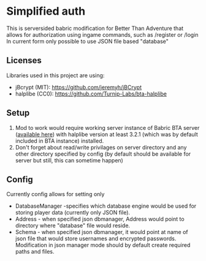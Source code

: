 # Simplified auth
This is serversided babric modification for Better Than Adventure that allows for authorization using ingame commands, such as /register or /login
<br/>
In current form only possible to use JSON file based "database"
## Licenses
Libraries used in this project are using:
- jBcrypt (MIT): https://github.com/jeremyh/jBCrypt
- halplibe (CC0): https://github.com/Turnip-Labs/bta-halplibe
## Setup
1. Mod to work would require working server instance of Babric BTA server ([available here](https://github.com/Turnip-Labs/babric-instance-repo/releases)) with halplibe version at least 3.2.1 (which was by default included in BTA instance) installed.<br/>
2. Don't forget about read/write privilages on server directory and any other directory specified by config (by default should be available for server but still, this can sometime happen)

## Config
Currently config allows for setting only 
- DatabaseManager -specifies which database engine would be used for storing player data (currently only JSON file).
- Address - when specified json dbmanager, Address would point to directory where "database" file would reside.
- Schema - when specified json dbmanager, it would point at name of json file that would store usernames and encrypted passwords.
Modification in json manager mode should by default create required paths and files. 
